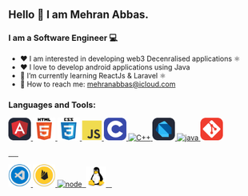 ## Hello 👋 I am Mehran Abbas.


### I am a Software Engineer  💻 

- ❤ I am interested in developing web3 Decenralised applications ⚛️  
- ❤ I love to develop android applications using Java
- 📖 I’m currently learning ReactJs & Laravel ⚛️   
- 📧 How to reach me: mehranabbas@icloud.com

<h3 align="left">Languages and Tools:</h3>
<p align="left">
   <a href="" target="_blank"> <img src="https://github.com/tandpfun/skill-icons/blob/main/icons/Angular-Dark.svg" alt="" width="45px" /> </a>
    <a href="https://www.w3.org/html/" target="_blank"> <img src="https://raw.githubusercontent.com/devicons/devicon/master/icons/html5/html5-original-wordmark.svg" alt="html5" width="45" /> </a>
  <a href="https://www.w3schools.com/css/" target="_blank"> <img src="https://raw.githubusercontent.com/devicons/devicon/master/icons/css3/css3-original-wordmark.svg" alt="css3" width="45" /> </a>
  <a href="https://developer.mozilla.org/en-US/docs/Web/JavaScript" target="_blank"> <img src="https://raw.githubusercontent.com/devicons/devicon/master/icons/javascript/javascript-original.svg" alt="javascript" width="40" height="40"/> </a>
  <a href="https://img.shields.io/badge/c-%2300599C.svg?style=for-the-badge&logo=c&logoColor=white" target="_blank"> <img src="https://github.com/tandpfun/skill-icons/blob/main/icons/C.svg" width="45px" alt="C" /> </a>
  <a href="" target="_blank"> <img src="https://img.icons8.com/fluency/344/c-plus-plus-logo.png" width="45" alt="C++" /> </a>
  <a href="https://img.shields.io/badge/dart-%230175C2.svg?style=for-the-badge&logo=dart&logoColor=white" target="_blank"> <img src="https://github.com/tandpfun/skill-icons/blob/main/icons/Dart-Dark.svg" width="45px" alt="dart" /> </a>
  <a href="https://img.shields.io/badge/java-%23ED8B00.svg?style=for-the-badge&logo=java&logoColor=white" target="_blank"> <img src="https://skills.thijs.gg/icons?i=java&theme=dark" alt="java" width="45px" /> </a><a href="" target="_blank"> <img src="https://github.com/tandpfun/skill-icons/blob/main/icons/Git.svg" alt="" width="45px"/> </a>
  
  <a href="https://img.icons8.com/color/344/solidity.png" target="_blank"> <img src="https://img.icons8.com/color/344/solidity.png" alt="" width="45px" /> </a><a href="https://trufflesuite.com/truffle/" target="_blank"> <img src="https://trufflesuite.com/img/truffle-logo-light.svg" alt="" width="45px" /> </a>
   <a href="" target="_blank"> <img src="" alt="" width="45px" /> </a><a href="https://hardhat.org/" target="_blank"> <img src="https://hardhat.org/_next/static/media/hardhat-logo-dark.484eb916.svg" alt="" width="120px" /> </a>
   <a href="https://metamask.io/" target="_blank"> <img src="https://img.icons8.com/color/344/metamask-logo.png" alt="" width="45px" /> </a>
   <a href="https://ethereum.org/en/" target="_blank"> <img src="https://img.icons8.com/color/344/ethereum.png" alt="" width="45px" /> </a>
  
  <a href="" target="_blank"> <img width="45px" src="https://github.com/Pedro-Murilo/icons-for-readme/blob/main/.github/vscode-icon.svg" alt="VSCode Icon" /> </a>
  <a href="https://firebase.google.com/" target="_blank"> <img width="45px" src="https://github.com/Pedro-Murilo/icons-for-readme/blob/main/.github/firebase-icon.svg" alt="Firebase Icon" /> </a>
  <a href="https://img.shields.io/badge/java-%23ED8B00.svg?style=for-the-badge&logo=java&logoColor=white" target="_blank"> <img src="https://skills.thijs.gg/icons?i=nodejs&theme=dark" alt="node"  /> </a><a href="" target="_blank"> <img src="" alt="" /> </a>
   <a href="https://www.linux.org/" target="_blank"> <img src="https://raw.githubusercontent.com/devicons/devicon/master/icons/linux/linux-original.svg" alt="linux" width="40" height="40"/> </a> <a href="https://developer.android.com/studio/" target="_blank"> <img src="https://img.icons8.com/color/344/android-studio--v2.png" alt="" width="45px" /> </a>  <a href="" target="_blank"> <img src="https://img.icons8.com/officexs/344/java-eclipse.png" alt="" width="45px" /> </a> <a href="" target="_blank"> <img src="https://img.icons8.com/external-those-icons-flat-those-icons/344/external-GitHub-Logo-social-media-those-icons-flat-those-icons.png" alt="" width="45px" /> </a></p>



<!-- ### Hi there 👋

I am graduate Software Engineering. (2022).

I’m currently working on My Final Year Project about Augmented Reality in Anroid Using


  <p >
Langaues:
  <br>
  <img alt=”React” src="https://img.shields.io/badge/c-%2300599C.svg?style=for-the-badge&logo=c&logoColor=white"style=for-the-badge&logo=react&logoColor=%2361DAFB"/>
  ![C](https://img.shields.io/badge/c-%2300599C.svg?style=for-the-badge&logo=c&logoColor=white)
  ![C++](https://img.shields.io/badge/c++-%2300599C.svg?style=for-the-badge&logo=c%2B%2B&logoColor=white)
  ![Dart](https://img.shields.io/badge/dart-%230175C2.svg?style=for-the-badge&logo=dart&logoColor=white)
  ![Java](https://img.shields.io/badge/java-%23ED8B00.svg?style=for-the-badge&logo=java&logoColor=white)
  ![HTML5](https://img.shields.io/badge/html5-%23E34F26.svg?style=for-the-badge&logo=html5&logoColor=white)
  ![JavaScript](https://img.shields.io/badge/javascript-%23323330.svg?style=for-the-badge&logo=javascript&logoColor=%23F7DF1E)
  ![CSS3](https://img.shields.io/badge/css3-%231572B6.svg?style=for-the-badge&logo=css3&logoColor=white)
  ![Solidity](https://img.shields.io/badge/Solidity-%23363636.svg?style=for-the-badge&logo=solidity&logoColor=white)
</p> -->
<!--
**mehran-abbas/mehran-abbas** is a ✨ _special_ ✨ repository because its `README.md` (this file) appears on your GitHub profile.

📫 How to reach me: mehranabbas@icloud.com

🤔 I’m looking for help with AR integration in android apps using Java and Google AR Core

Here are some ideas to get you started:

-
- 👯 I’m looking to collaborate on ...
- 🤔 I’m looking for help with ...
- 💬 Ask me about ...
- 
- 😄 Pronouns: ...
- ⚡ Fun fact: ...
-->
